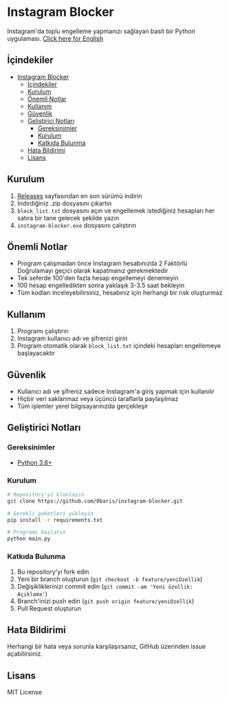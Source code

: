 # Instagram Blocker

Instagram'da toplu engelleme yapmanızı sağlayan basit bir Python uygulaması.
[Click here for English](README_EN.MD)

## İçindekiler
- [Instagram Blocker](#instagram-blocker)
  - [İçindekiler](#i̇çindekiler)
  - [Kurulum](#kurulum)
  - [Önemli Notlar](#önemli-notlar)
  - [Kullanım](#kullanım)
  - [Güvenlik](#güvenlik)
  - [Geliştirici Notları](#geliştirici-notları)
    - [Gereksinimler](#gereksinimler)
    - [Kurulum](#kurulum-1)
    - [Katkıda Bulunma](#katkıda-bulunma)
  - [Hata Bildirimi](#hata-bildirimi)
  - [Lisans](#lisans)

## Kurulum

1. [Releases](https://github.com/0baris/instagram-blocker/releases) sayfasından en son sürümü indirin
2. İndirdiğiniz .zip dosyasını çıkartın
3. `block_list.txt` dosyasını açın ve engellemek istediğiniz hesapları her satıra bir tane gelecek şekilde yazın
4. `instagram-blocker.exe` dosyasını çalıştırın

## Önemli Notlar

- Program çalışmadan önce Instagram hesabınızda 2 Faktörlü Doğrulamayı geçici olarak kapatmanız gerekmektedir
- Tek seferde 100'den fazla hesap engellemeyi denemeyin
- 100 hesap engelledikten sonra yaklaşık 3-3.5 saat bekleyin
- Tüm kodları inceleyebilirsiniz, hesabınız için herhangi bir risk oluşturmaz

## Kullanım

1. Programı çalıştırın
2. Instagram kullanıcı adı ve şifrenizi girin
3. Program otomatik olarak `block_list.txt` içindeki hesapları engellemeye başlayacaktır

## Güvenlik

- Kullanıcı adı ve şifreniz sadece Instagram'a giriş yapmak için kullanılır
- Hiçbir veri saklanmaz veya üçüncü taraflarla paylaşılmaz
- Tüm işlemler yerel bilgisayarınızda gerçekleşir

## Geliştirici Notları

### Gereksinimler
- [Python 3.8+](https://www.python.org/downloads/)

### Kurulum
```bash
# Repository'yi klonlayın
git clone https://github.com/0baris/instagram-blocker.git

# Gerekli paketleri yükleyin
pip install -r requirements.txt

# Programı başlatın
python main.py
```

### Katkıda Bulunma
1. Bu repository'yi fork edin
2. Yeni bir branch oluşturun (`git checkout -b feature/yeniOzellik`)
3. Değişikliklerinizi commit edin (`git commit -am 'Yeni özellik: Açıklama'`)
4. Branch'inizi push edin (`git push origin feature/yeniOzellik`)
5. Pull Request oluşturun
   
## Hata Bildirimi

Herhangi bir hata veya sorunla karşılaşırsanız, GitHub üzerinden issue açabilirsiniz.

## Lisans

MIT License
